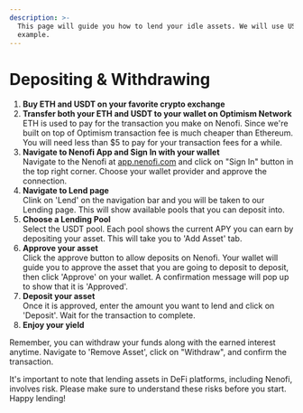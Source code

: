 ```yaml
---
description: >-
  This page will guide you how to lend your idle assets. We will use USDT as an
  example.
---
```


# Depositing & Withdrawing

1. **Buy ETH and USDT on your favorite crypto exchange**
2. **Transfer both your ETH and USDT to your wallet on Optimism Network**\
   ETH is used to pay for the transaction you make on Nenofi. Since we're built on top of Optimism transaction fee is much cheaper than Ethereum. You will need less than $5 to pay for your transaction fees for a while.
3. **Navigate to Nenofi App and Sign In with your wallet**\
   Navigate to the Nenofi at [app.nenofi.com](https://www.app.nenofi.com) and click on "Sign In" button in the top right corner. Choose your wallet provider and approve the connection.
4. **Navigate to Lend page**\
   Clink on 'Lend' on the navigation bar and you will be taken to our Lending page. This will show available pools that you can deposit into.
5. **Choose a Lending Pool**\
   Select the USDT pool. Each pool shows the current APY you can earn by depositing your asset. This will take you to 'Add Asset' tab.
6. **Approve your asset**\
   Click the approve button to allow deposits on Nenofi. Your wallet will guide you to approve the asset that you are going to deposit to deposit, then click 'Approve' on your wallet. A confirmation message will pop up to show that it is 'Approved'.&#x20;
7. **Deposit your asset**\
   Once it is approved, enter the amount you want to lend and click on 'Deposit'. Wait for the transaction to complete.
8. **Enjoy your yield**

Remember, you can withdraw your funds along with the earned interest anytime. Navigate to 'Remove Asset', click on "Withdraw", and confirm the transaction.

It's important to note that lending assets in DeFi platforms, including Nenofi, involves risk. Please make sure to understand these risks before you start. Happy lending!
